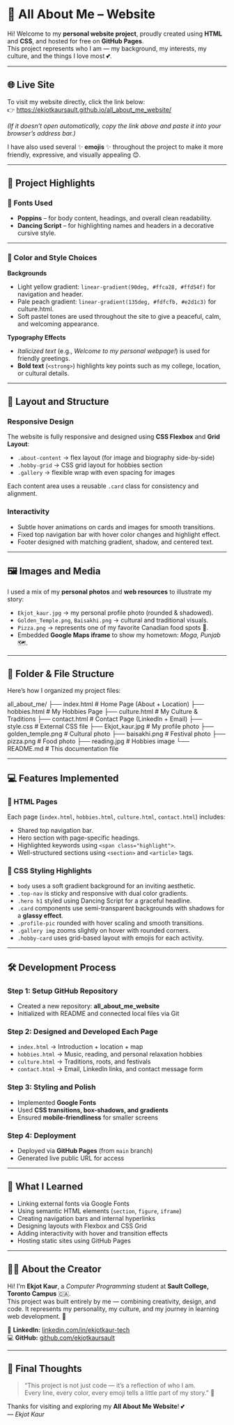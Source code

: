 # 🌸 All About Me – Website

Hi! Welcome to my **personal website project**, proudly created using **HTML** and **CSS**, and hosted for free on **GitHub Pages**.  
This project represents who I am — my background, my interests, my culture, and the things I love most 💕.

---

## 🌐 Live Site
To visit my website directly, click the link below:  
👉 https://ekjotkaursault.github.io/all_about_me_website/ 

*(If it doesn’t open automatically, copy the link above and paste it into your browser’s address bar.)*

I have also used several ✨ **emojis** ✨ throughout the project to make it more friendly, expressive, and visually appealing 😊.

---

## 🌟 Project Highlights

### 🎨 Fonts Used
- **Poppins** – for body content, headings, and overall clean readability.  
- **Dancing Script** – for highlighting names and headers in a decorative cursive style.

---

### 💛 Color and Style Choices
**Backgrounds**
- Light yellow gradient: `linear-gradient(90deg, #ffca28, #ffd54f)` for navigation and header.  
- Pale peach gradient: `linear-gradient(135deg, #fdfcfb, #e2d1c3)` for culture.html.  
- Soft pastel tones are used throughout the site to give a peaceful, calm, and welcoming appearance.

**Typography Effects**
- *Italicized text* (e.g., *Welcome to my personal webpage!*) is used for friendly greetings.  
- **Bold text** (`<strong>`) highlights key points such as my college, location, or cultural details.

---

## 🧩 Layout and Structure

### Responsive Design
The website is fully responsive and designed using **CSS Flexbox** and **Grid Layout**:
- `.about-content` → flex layout (for image and biography side-by-side)
- `.hobby-grid` → CSS grid layout for hobbies section
- `.gallery` → flexible wrap with even spacing for images

Each content area uses a reusable `.card` class for consistency and alignment.

### Interactivity
- Subtle hover animations on cards and images for smooth transitions.
- Fixed top navigation bar with hover color changes and highlight effect.
- Footer designed with matching gradient, shadow, and centered text.

---

## 🖼️ Images and Media

I used a mix of my **personal photos** and **web resources** to illustrate my story:

- `Ekjot_kaur.jpg` → my personal profile photo (rounded & shadowed).  
- `Golden_Temple.png`, `Baisakhi.png` → cultural and traditional visuals.  
- `Pizza.png` → represents one of my favorite Canadian food spots 🍕.  
- Embedded **Google Maps iframe** to show my hometown: *Moga, Punjab* 🗺️.

---

## 📁 Folder & File Structure

Here’s how I organized my project files:

all_about_me/
├── index.html # Home Page (About + Location)
├── hobbies.html # My Hobbies Page
├── culture.html # My Culture & Traditions
├── contact.html # Contact Page (LinkedIn + Email)
├── style.css # External CSS file
├── Ekjot_kaur.jpg # My profile photo
├── golden_temple.png # Cultural photo
├── baisakhi.png # Festival photo
├── pizza.png # Food photo
├── reading.jpg # Hobbies image
└── README.md # This documentation file



---

## 💻 Features Implemented

### 🧱 HTML Pages
Each page (`index.html`, `hobbies.html`, `culture.html`, `contact.html`) includes:
- Shared top navigation bar.
- Hero section with page-specific headings.
- Highlighted keywords using `<span class="highlight">`.
- Well-structured sections using `<section>` and `<article>` tags.

### 🎨 CSS Styling Highlights
- `body` uses a soft gradient background for an inviting aesthetic.  
- `.top-nav` is sticky and responsive with dual color gradients.  
- `.hero h1` styled using Dancing Script for a graceful headline.  
- `.card` components use semi-transparent backgrounds with shadows for a **glassy effect**.  
- `.profile-pic` rounded with hover scaling and smooth transitions.  
- `.gallery img` zooms slightly on hover with rounded corners.  
- `.hobby-card` uses grid-based layout with emojis for each activity.

---

## 🛠️ Development Process

### Step 1: Setup GitHub Repository
- Created a new repository: **all_about_me_website**
- Initialized with README and connected local files via Git

### Step 2: Designed and Developed Each Page
- `index.html` → Introduction + location + map  
- `hobbies.html` → Music, reading, and personal relaxation hobbies  
- `culture.html` → Traditions, roots, and festivals  
- `contact.html` → Email, LinkedIn links, and contact message form  

### Step 3: Styling and Polish
- Implemented **Google Fonts**
- Used **CSS transitions, box-shadows, and gradients**
- Ensured **mobile-friendliness** for smaller screens

### Step 4: Deployment
- Deployed via **GitHub Pages** (from `main` branch)
- Generated live public URL for access

---

## 📘 What I Learned

- Linking external fonts via Google Fonts  
- Using semantic HTML elements (`section`, `figure`, `iframe`)  
- Creating navigation bars and internal hyperlinks  
- Designing layouts with Flexbox and CSS Grid  
- Adding interactivity with hover and transition effects  
- Hosting static sites using GitHub Pages  

---

## 👩‍💻 About the Creator

Hi! I’m **Ekjot Kaur**, a *Computer Programming* student at **Sault College, Toronto Campus** 🇨🇦.  
This project was built entirely by me — combining creativity, design, and code. It represents my personality, my culture, and my journey in learning web development. 💖  

🔗 **LinkedIn:** [linkedin.com/in/ekjotkaur-tech](https://linkedin.com/in/ekjotkaur-tech)  
💻 **GitHub:** [github.com/ekjotkaursault](https://github.com/ekjotkaursault)

---

## 💬 Final Thoughts

> “This project is not just code — it’s a reflection of who I am.  
> Every line, every color, every emoji tells a little part of my story.” 🌼  

Thanks for visiting and exploring my **All About Me Website**! 💕  
— *Ekjot Kaur*
